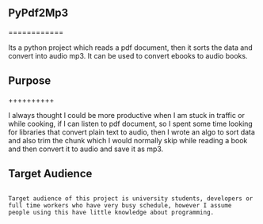 ## PyPdf2Mp3
============

Its a python project which reads a pdf document, then it
sorts the data and convert into audio mp3. It can be used
to convert ebooks to audio books.

## Purpose
++++++++++

I always thought I could be more productive when I am stuck
in traffic or while cooking, if I can listen to pdf document,
so I spent some time looking for libraries that convert plain text
to audio, then I wrote an algo to sort data and also trim the
chunk which I would normally skip while reading a book and then
convert it to audio and save it as mp3.

## Target Audience
~~~~~~~~~~~~~~~~~~

Target audience of this project is university students, developers or 
full time workers who have very busy schedule, however I assume
people using this have little knowledge about programming.
